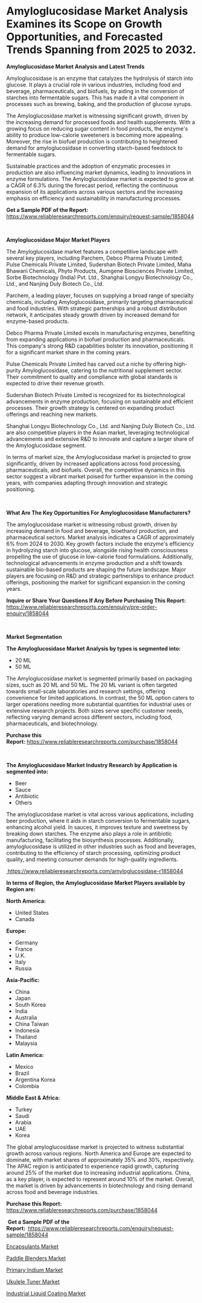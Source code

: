 <p><h1>Amyloglucosidase Market Analysis Examines its Scope on Growth Opportunities, and Forecasted Trends Spanning from 2025 to 2032.</h1></p><p><strong>Amyloglucosidase Market Analysis and Latest Trends</strong></p>
<p><p>Amyloglucosidase is an enzyme that catalyzes the hydrolysis of starch into glucose. It plays a crucial role in various industries, including food and beverage, pharmaceuticals, and biofuels, by aiding in the conversion of starches into fermentable sugars. This has made it a vital component in processes such as brewing, baking, and the production of glucose syrups.</p><p>The Amyloglucosidase market is witnessing significant growth, driven by the increasing demand for processed foods and health supplements. With a growing focus on reducing sugar content in food products, the enzyme's ability to produce low-calorie sweeteners is becoming more appealing. Moreover, the rise in biofuel production is contributing to heightened demand for amyloglucosidase in converting starch-based feedstock to fermentable sugars.</p><p>Sustainable practices and the adoption of enzymatic processes in production are also influencing market dynamics, leading to innovations in enzyme formulations. The Amyloglucosidase market is expected to grow at a CAGR of 6.3% during the forecast period, reflecting the continuous expansion of its applications across various sectors and the increasing emphasis on efficiency and sustainability in manufacturing processes.</p></p>
<p><strong>Get a Sample PDF of the Report:&nbsp;</strong> <a href="https://www.reliableresearchreports.com/enquiry/request-sample/1858044?utm_campaign=115&utm_medium=2&utm_source=Github&utm_content=ia&utm_term=30012025&utm_id=amyloglucosidase">https://www.reliableresearchreports.com/enquiry/request-sample/1858044</a></p>
<p>&nbsp;</p>
<p><strong>Amyloglucosidase Major Market Players</strong></p>
<p><p>The Amyloglucosidase market features a competitive landscape with several key players, including Parchem, Debco Pharma Private Limited, Pulse Chemicals Private Limited, Sudershan Biotech Private Limited, Maha Bhawani Chemicals, Phyto Products, Aumgene Biosciences Private Limited, Sorbe Biotechnology (India) Pvt. Ltd., Shanghai Longyu Biotechnology Co., Ltd., and Nanjing Duly Biotech Co., Ltd. </p><p>Parchem, a leading player, focuses on supplying a broad range of specialty chemicals, including Amyloglucosidase, primarily targeting pharmaceutical and food industries. With strategic partnerships and a robust distribution network, it anticipates steady growth driven by increased demand for enzyme-based products.</p><p>Debco Pharma Private Limited excels in manufacturing enzymes, benefiting from expanding applications in biofuel production and pharmaceuticals. This company's strong R&D capabilities bolster its innovation, positioning it for a significant market share in the coming years.</p><p>Pulse Chemicals Private Limited has carved out a niche by offering high-purity Amyloglucosidase, catering to the nutritional supplement sector. Their commitment to quality and compliance with global standards is expected to drive their revenue growth.</p><p>Sudershan Biotech Private Limited is recognized for its biotechnological advancements in enzyme production, focusing on sustainable and efficient processes. Their growth strategy is centered on expanding product offerings and reaching new markets.</p><p>Shanghai Longyu Biotechnology Co., Ltd. and Nanjing Duly Biotech Co., Ltd. are also competitive players in the Asian market, leveraging technological advancements and extensive R&D to innovate and capture a larger share of the Amyloglucosidase segment.</p><p>In terms of market size, the Amyloglucosidase market is projected to grow significantly, driven by increased applications across food processing, pharmaceuticals, and biofuels. Overall, the competitive dynamics in this sector suggest a vibrant market poised for further expansion in the coming years, with companies adapting through innovation and strategic positioning.</p></p>
<p>&nbsp;</p>
<p><strong>What Are The Key Opportunities For Amyloglucosidase Manufacturers?</strong></p>
<p><p>The amyloglucosidase market is witnessing robust growth, driven by increasing demand in food and beverage, bioethanol production, and pharmaceutical sectors. Market analysis indicates a CAGR of approximately 6% from 2024 to 2030. Key growth factors include the enzyme's efficiency in hydrolyzing starch into glucose, alongside rising health consciousness propelling the use of glucose in low-calorie food formulations. Additionally, technological advancements in enzyme production and a shift towards sustainable bio-based products are shaping the future landscape. Major players are focusing on R&D and strategic partnerships to enhance product offerings, positioning the market for significant expansion in the coming years.</p></p>
<p><strong>Inquire or Share Your Questions If Any Before Purchasing This Report:</strong> <a href="https://www.reliableresearchreports.com/enquiry/pre-order-enquiry/1858044?utm_campaign=115&utm_medium=2&utm_source=Github&utm_content=ia&utm_term=30012025&utm_id=amyloglucosidase">https://www.reliableresearchreports.com/enquiry/pre-order-enquiry/1858044</a></p>
<p>&nbsp;</p>
<p><strong>Market Segmentation</strong></p>
<p><strong>The Amyloglucosidase Market Analysis by types is segmented into:</strong></p>
<p><ul><li>20 ML</li><li>50 ML</li></ul></p>
<p><p>The Amyloglucosidase market is segmented primarily based on packaging sizes, such as 20 ML and 50 ML. The 20 ML variant is often targeted towards small-scale laboratories and research settings, offering convenience for limited applications. In contrast, the 50 ML option caters to larger operations needing more substantial quantities for industrial uses or extensive research projects. Both sizes serve specific customer needs, reflecting varying demand across different sectors, including food, pharmaceuticals, and biotechnology.</p></p>
<p><strong>Purchase this Report:&nbsp;</strong><a href="https://www.reliableresearchreports.com/purchase/1858044?utm_campaign=115&utm_medium=2&utm_source=Github&utm_content=ia&utm_term=30012025&utm_id=amyloglucosidase">https://www.reliableresearchreports.com/purchase/1858044</a></p>
<p>&nbsp;</p>
<p><strong>The Amyloglucosidase Market Industry Research by Application is segmented into:</strong></p>
<p><ul><li>Beer</li><li>Sauce</li><li>Antibiotic</li><li>Others</li></ul></p>
<p><p>The amyloglucosidase market is vital across various applications, including beer production, where it aids in starch conversion to fermentable sugars, enhancing alcohol yield. In sauces, it improves texture and sweetness by breaking down starches. The enzyme also plays a role in antibiotic manufacturing, facilitating the biosynthesis processes. Additionally, amyloglucosidase is utilized in other industries such as food and beverages, contributing to the efficiency of starch processing, optimizing product quality, and meeting consumer demands for high-quality ingredients.</p></p>
<p><a href="https://www.reliableresearchreports.com/amyloglucosidase-r1858044?utm_campaign=115&utm_medium=2&utm_source=Github&utm_content=ia&utm_term=30012025&utm_id=amyloglucosidase">&nbsp;https://www.reliableresearchreports.com/amyloglucosidase-r1858044</a></p>
<p><strong>In terms of Region, the Amyloglucosidase Market Players available by Region are:</strong></p>
<p>
    <p> <strong> North America: </strong>
        <ul>
            <li>United States</li>
            <li>Canada</li>
        </ul>
        </p> 
    <p> <strong> Europe: </strong>
        <ul>
            <li>Germany</li>
            <li>France</li>
            <li>U.K.</li>
            <li>Italy</li>
            <li>Russia</li>
        </ul>
        </p> 
    <p> <strong> Asia-Pacific: </strong>
        <ul>
            <li>China</li>
            <li>Japan</li>
            <li>South Korea</li>
            <li>India</li>
            <li>Australia</li>
            <li>China Taiwan</li>
            <li>Indonesia</li>
            <li>Thailand</li>
            <li>Malaysia</li>
        </ul>
        </p> 
    <p> <strong> Latin America: </strong>
        <ul>
            <li>Mexico</li>
            <li>Brazil</li>
            <li>Argentina Korea</li>
            <li>Colombia</li>
        </ul>
        </p> 
    <p> <strong> Middle East & Africa: </strong>
        <ul>
            <li>Turkey</li>
            <li>Saudi</li>
            <li>Arabia</li>
            <li>UAE</li>
            <li>Korea</li>
        </ul>
    </p>
    </p>
<p><p>The global amyloglucosidase market is projected to witness substantial growth across various regions. North America and Europe are expected to dominate, with market shares of approximately 35% and 30%, respectively. The APAC region is anticipated to experience rapid growth, capturing around 25% of the market due to increasing industrial applications. China, as a key player, is expected to represent around 10% of the market. Overall, the market is driven by advancements in biotechnology and rising demand across food and beverage industries.</p></p>
<p><strong>Purchase this Report: </strong><a href="https://www.reliableresearchreports.com/purchase/1858044?utm_campaign=115&utm_medium=2&utm_source=Github&utm_content=ia&utm_term=30012025&utm_id=amyloglucosidase">https://www.reliableresearchreports.com/purchase/1858044</a></p>
<p>&nbsp;<strong>Get a Sample PDF of the Report:&nbsp;&nbsp;</strong><a href="https://www.reliableresearchreports.com/enquiry/request-sample/1858044?utm_campaign=115&utm_medium=2&utm_source=Github&utm_content=ia&utm_term=30012025&utm_id=amyloglucosidase">https://www.reliableresearchreports.com/enquiry/request-sample/1858044</a></p>
<p><strong></strong></p>
<p><p><a href="https://github.com/peddicehle/Market-Research-Report-List-1/blob/main/encapsulants-market.md?utm_campaign=115&utm_medium=2&utm_source=Github&utm_content=ia&utm_term=30012025&utm_id=amyloglucosidase">Encapsulants Market</a></p><p><a href="https://www.linkedin.com/pulse/paddle-blenders-market-research-key-insights-driving-growth-g2fbe?utm_campaign=115&utm_medium=2&utm_source=Github&utm_content=ia&utm_term=30012025&utm_id=amyloglucosidase">Paddle Blenders Market</a></p><p><a href="https://www.linkedin.com/pulse/global-primary-indium-market-research-report-forecasted-8adjf?utm_campaign=115&utm_medium=2&utm_source=Github&utm_content=ia&utm_term=30012025&utm_id=amyloglucosidase">Primary Indium Market</a></p><p><a href="https://www.linkedin.com/pulse/ukulele-tuner-market-growth-insights-sales-channels-penetration-jq3ke?utm_campaign=115&utm_medium=2&utm_source=Github&utm_content=ia&utm_term=30012025&utm_id=amyloglucosidase">Ukulele Tuner Market</a></p><p><a href="https://github.com/abantolemox08/Market-Research-Report-List-1/blob/main/industrial-liquid-coating-market.md?utm_campaign=115&utm_medium=2&utm_source=Github&utm_content=ia&utm_term=30012025&utm_id=amyloglucosidase">Industrial Liquid Coating Market</a></p></p>